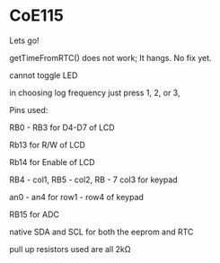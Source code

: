 # CoE115
Lets go!

getTimeFromRTC() does not work; It hangs. No fix yet.

cannot toggle LED

in choosing log frequency just press 1, 2, or 3,

Pins used:

RB0 - RB3 for D4-D7 of LCD

Rb13 for R/W of LCD

Rb14 for Enable of LCD

RB4 - col1, RB5 - col2, RB - 7 col3 for keypad

an0 - an4 for row1 - row4 of keypad

RB15 for ADC

native SDA and SCL for both the eeprom and RTC

pull up resistors used are all 2kΩ
